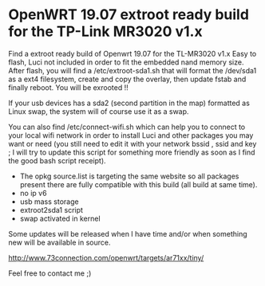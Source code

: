 # OpenWRT 19.07 extroot ready build for the TP-Link MR3020 v1.x

Find a extroot ready build of Openwrt 19.07 for the TL-MR3020 v1.x
Easy to flash, Luci not included in order to fit the embedded nand memory size.
After flash, you will find a /etc/extroot-sda1.sh that will format the /dev/sda1 as a ext4 filesystem, create and copy the overlay, then update fstab and finally reboot. You will be exrooted !! 

If your usb devices has a sda2 (second partition in the map) formatted as Linux swap, the system will of course use it as a swap.

You can also find /etc/connect-wifi.sh which can help you to connect to your local wifi network in order to install Luci and other packages you may want or need (you still need to edit it with your network bssid , ssid and key ; I will try to update this script for something more friendly as soon as I find the good bash script receipt).

* The opkg source.list is targeting the same website so all packages present there are fully compatible with this build (all build at same time).
* no ip v6
* usb mass storage
* extroot2sda1 script
* swap activated in kernel

Some updates will be released when I have time and/or when something new will be available in source.

http://www.73connection.com/openwrt/targets/ar71xx/tiny/

Feel free to contact me ;)
